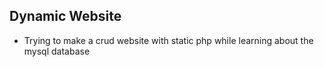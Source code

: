 ## Dynamic Website
- Trying to make a crud website with static php while learning about the mysql database
